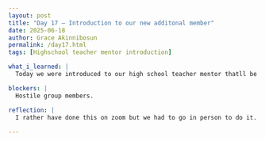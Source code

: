 ```yaml
---
layout: post
title: "Day 17 – Introduction to our new additonal member"
date: 2025-06-18
author: Grace Akinnibosun
permalink: /day17.html
tags: [Highschool teacher mentor introduction]

what_i_learned: |
  Today we were introduced to our high school teacher mentor thatll be joining us for the duration of the program. We as a group have to give a 30 second memo on what our project is about and what it entails.We then presented it to the new high school teachers to guess what our project topic is. That excerise stood as an  excerise to test our mentors. We then debreif the high school teacher mentor on what we have been doing so far and were we are at now in our project. 

blockers: |
  Hostile group members.

reflection: |
  I rather have done this on zoom but we had to go in person to do it. Our high school teacher mentor seem cool, we did a few ice breakers with her, her name is Ms Heather. I am interested to see what she will bring to the table during her 6 weeks this summer. My group members were acting pretty rude and hostile, so it put me in a negative state of mind. I am looking forward to our one day vacation tommorrow to cool down. Good thing is that we are progressing to week 5 thats a major plus in my book.
 
---
```

